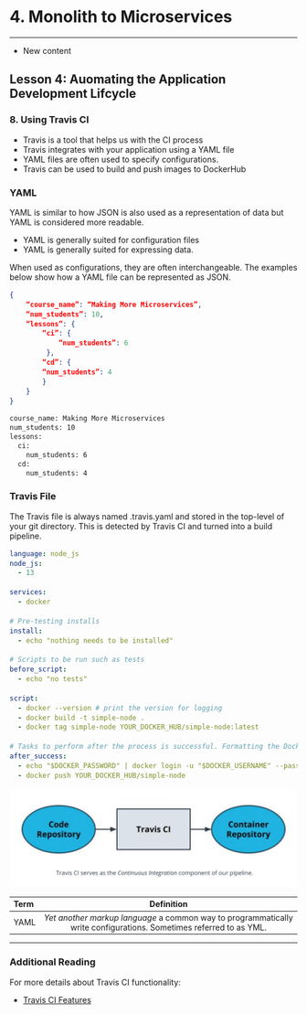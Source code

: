 # 4. Monolith to Microservices 
___
* New content 

## Lesson 4: Auomating the Application Development Lifcycle 


### 8. Using Travis CI

* Travis is a tool that helps us with the CI process
* Travis integrates with your application using a  YAML file
* YAML files are often used to specify configurations.
* Travis can be used to build and push images to DockerHub

### YAML
YAML is similar to how JSON is also used as a representation of data but YAML is considered more readable.

* YAML is generally suited for configuration files
* YAML is generally suited for expressing data.


When used as configurations, they are often interchangeable. The examples below show how a YAML file can be represented as JSON.

```JSON
{
    “course_name”: “Making More Microservices”,
    “num_students”: 10,
    “lessons”: {
        “ci”: {
            “num_students”: 6
         },
        “cd”: {
        “num_students”: 4
        }
    }
}

``` 

``` 
course_name: Making More Microservices
num_students: 10
lessons:
  ci:
    num_students: 6
  cd:
    num_students: 4
```

### Travis File
The Travis file is always named .travis.yaml and stored in the top-level of your git directory. This is detected by Travis CI and turned into a build pipeline.

```yaml
language: node_js
node_js:
  - 13

services:
  - docker

# Pre-testing installs
install:
  - echo "nothing needs to be installed"

# Scripts to be run such as tests
before_script:
  - echo "no tests"

script:
  - docker --version # print the version for logging
  - docker build -t simple-node .
  - docker tag simple-node YOUR_DOCKER_HUB/simple-node:latest

# Tasks to perform after the process is successful. Formatting the Docker username and password as below enables you to programmatically log in without having the password exposed in logs.
after_success:
  - echo "$DOCKER_PASSWORD" | docker login -u "$DOCKER_USERNAME" --password-stdin
  - docker push YOUR_DOCKER_HUB/simple-node

```

![TravisCI](png/travis.png)

| **Term**    |  **Definition** |
| :---        |        :----:   |
|  YAML | *Yet another markup language*  a common way to programmatically write configurations. Sometimes referred to as YML.    |
___

### Additional Reading
For more details about Travis CI functionality:

* [Travis CI Features](https://docs.travis-ci.com/user/for-beginners/)

